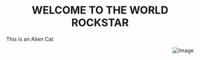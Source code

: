 <h1 align="center"> WELCOME TO THE WORLD ROCKSTAR </h1> 
<p> This is an Alien Cat </p>
<div align="right"> 
<img src="https://upload.wikimedia.org/wikipedia/commons/5/56/Tiger.50.jpg" alt="Image">
</div>

